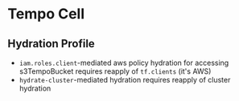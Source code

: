 # Tempo Cell

## Hydration Profile

- `iam.roles.client`-mediated aws policy hydration for accessing s3TempoBucket
  requires reapply of `tf.clients` (it's AWS)
- `hydrate-cluster`-mediated hydration requires reapply of cluster hydration

